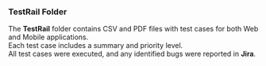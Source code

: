 ### TestRail Folder

The **TestRail** folder contains CSV and PDF files with test cases for both Web and Mobile applications.  
Each test case includes a summary and priority level.  
All test cases were executed, and any identified bugs were reported in **Jira**.